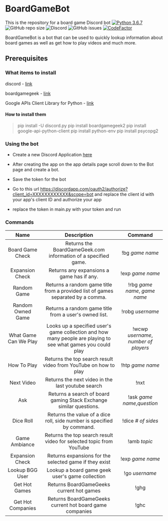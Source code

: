 # BoardGameBot

This is the repository for a board game Discord bot
 [![Python 3.6.7](https://img.shields.io/badge/python-3.6.7-blue.svg)](https://www.python.org/downloads/release/python-360/)  ![GitHub repo size](https://img.shields.io/github/repo-size/matta174/boardgamebot.svg)    ![Discord](https://img.shields.io/discord/288694246721191947.svg)   ![GitHub issues](https://img.shields.io/github/issues-raw/matta174/boardgamebot.svg)
[![CodeFactor](https://www.codefactor.io/repository/github/matta174/boardgamebot/badge)](https://www.codefactor.io/repository/github/matta174/boardgamebot)

BoardGameBot is a bot that can be used to quickly lookup information about board games as well as get how to play videos and much more.

## Prerequisites

### What items to install

discord - [link](https://github.com/Rapptz/discord.py)

boardgamegeek - [link](https://github.com/lcosmin/boardgamegeek)

Google APIs Client Library for Python - [link](https://developers.google.com/api-client-library/python/start/installation)

#### How to install them

>pip install -U discord.py
>pip install boardgamegeek2
>pip install google-api-python-client
>pip install python-env
>pip install psycopg2

### Using the bot

* Create a new Discord Application [here](https://discordapp.com/developers/applications/)

* After creating the app on the app details page scroll down to the Bot page and create a bot.

* Save the token for the bot

* Go to this url https://discordapp.com/oauth2/authorize?client_id=XXXXXXXXXXXX&scope=bot and replace the client id with your app's client ID and authorize your app

* replace the token in main.py with your token and run

### Commands

| Name        | Description           | Command  |
| :-------------: |:-------------:| :-----:|
| Board Game Check      | Returns the BoardGameGeek.com  information of a specified game. | !bg *game name* |
| Expansion Check| Returns any expansions a game has if any. | !exp *game name* |
| Random Game     | Returns a random game title from a provided list of games separated by a comma.   |   !rbg *game name*, *game name* |
| Random Owned Game | Returns a random game title from a user's owned list.  | !robg *username*|
| What Game Can We Play | Looks up a specified user's game collection and how many people are playing to see what games you could play |!wcwp *username*, *number of players*|
| How To Play | Returns the top search result video from YouTube on how to play |  !htp *game name* |
| Next Video | Returns the next video in the last youtube search | !nxt |
| Ask | Returns a search of board gaming Stack Exchange similar questions.  |!ask *game name*,*question* |
| Dice Roll | Returns the value of a dice roll, side number is specified by command. | !dice *# of sides* |
| Game Ambiance | Returns the top search result video for selected topic from YouTube | !amb *topic* |
| Expansion Check | Returns expansions for the selected game if they exist | !exp *game name* |
| Lookup BGG User| Lookup a board game geek user's game collection  | !go *username* |
| Get Hot Games | Returns BoardGameGeeks current hot games | !ghg |
| Get Hot Companies | Returns BoardGameGeeks current hot board game companies | !ghc |


